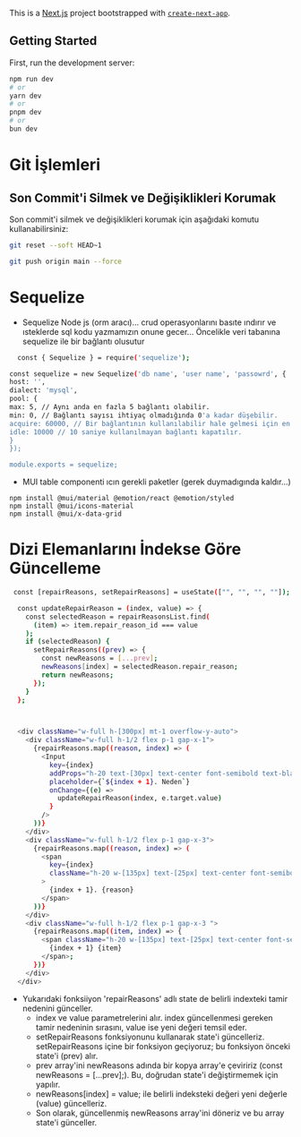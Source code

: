 This is a [Next.js](https://nextjs.org/) project bootstrapped with [`create-next-app`](https://github.com/vercel/next.js/tree/canary/packages/create-next-app).

## Getting Started

First, run the development server:

```bash
npm run dev
# or
yarn dev
# or
pnpm dev
# or
bun dev
```

# Git İşlemleri

## Son Commit'i Silmek ve Değişiklikleri Korumak

Son commit'i silmek ve değişiklikleri korumak için aşağıdaki komutu kullanabilirsiniz:

```bash
git reset --soft HEAD~1

git push origin main --force

```

# Sequelize

- Sequelize Node js (orm aracı)... crud operasyonlarını basıte ındırır ve ısteklerde sql kodu yazmamızın onune gecer...
  Öncelikle veri tabanına sequelize ile bir bağlantı olusutur

```bash
  const { Sequelize } = require('sequelize');

const sequelize = new Sequelize('db name', 'user name', 'passowrd', {
host: '',
dialect: 'mysql',
pool: {
max: 5, // Aynı anda en fazla 5 bağlantı olabilir.
min: 0, // Bağlantı sayısı ihtiyaç olmadığında 0'a kadar düşebilir.
acquire: 60000, // Bir bağlantının kullanılabilir hale gelmesi için en fazla 30 saniye beklenir.
idle: 10000 // 10 saniye kullanılmayan bağlantı kapatılır.
}
});

module.exports = sequelize;
```

- MUI table componenti ıcın gerekli paketler (gerek duymadıgında kaldır...)

```
npm install @mui/material @emotion/react @emotion/styled
npm install @mui/icons-material
npm install @mui/x-data-grid
```

# Dizi Elemanlarını İndekse Göre Güncelleme

```bash
 const [repairReasons, setRepairReasons] = useState(["", "", "", ""]);

  const updateRepairReason = (index, value) => {
    const selectedReason = repairReasonsList.find(
      (item) => item.repair_reason_id === value
    );
    if (selectedReason) {
      setRepairReasons((prev) => {
        const newReasons = [...prev];
        newReasons[index] = selectedReason.repair_reason;
        return newReasons;
      });
    }
  };



  <div className="w-full h-[300px] mt-1 overflow-y-auto">
    <div className="w-full h-1/2 flex p-1 gap-x-1">
      {repairReasons.map((reason, index) => (
        <Input
          key={index}
          addProps="h-20 text-[30px] text-center font-semibold text-black"
          placeholder={`${index + 1}. Neden`}
          onChange={(e) =>
            updateRepairReason(index, e.target.value)
          }
        />
      ))}
    </div>
    <div className="w-full h-1/2 flex p-1 gap-x-3">
      {repairReasons.map((reason, index) => (
        <span
          key={index}
          className="h-20 w-[135px] text-[25px] text-center font-semibold"
        >
          {index + 1}. {reason}
        </span>
      ))}
    </div>
    <div className="w-full h-1/2 flex p-1 gap-x-3 ">
      {repairReasons.map((item, index) => {
        <span className="h-20 w-[135px] text-[25px] text-center font-semibold">
          {index + 1} {item}
        </span>;
      })}
    </div>
  </div>
```

- Yukarıdaki fonksiiyon 'repairReasons' adlı state de belirli indexteki tamir nedenini günceller.
  - index ve value parametrelerini alır. index güncellenmesi gereken tamir nedeninin sırasını, value ise yeni değeri temsil eder.
  - setRepairReasons fonksiyonunu kullanarak state'i güncelleriz. setRepairReasons içine bir fonksiyon geçiyoruz; bu fonksiyon önceki state'i (prev) alır.
  - prev array'ini newReasons adında bir kopya array'e çeviririz (const newReasons = [...prev];). Bu, doğrudan state'i değiştirmemek için yapılır.
  - newReasons[index] = value; ile belirli indeksteki değeri yeni değerle (value) güncelleriz.
  - Son olarak, güncellenmiş newReasons array'ini döneriz ve bu array state'i günceller.
